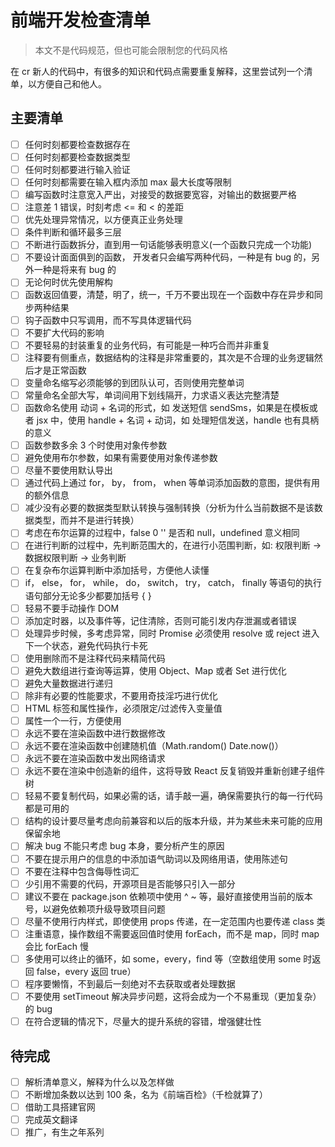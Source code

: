 # 前端开发检查清单

> 本文不是代码规范，但也可能会限制您的代码风格

在 cr 新人的代码中，有很多的知识和代码点需要重复解释，这里尝试列一个清单，以方便自己和他人。

## 主要清单

- [ ] 任何时刻都要检查数据存在
- [ ] 任何时刻都要检查数据类型
- [ ] 任何时刻都要进行输入验证
- [ ] 任何时刻都需要在输入框内添加 max 最大长度等限制
- [ ] 编写函数时注意宽入严出，对接受的数据要宽容，对输出的数据要严格
- [ ] 注意差 1 错误，时刻考虑 <= 和 < 的差距
- [ ] 优先处理异常情况，以方便真正业务处理
- [ ] 条件判断和循环最多三层
- [ ] 不断进行函数拆分，直到用一句话能够表明意义(一个函数只完成一个功能)
- [ ] 不要设计面面俱到的函数，
开发者只会编写两种代码，一种是有 bug 的，另外一种是将来有 bug 的
- [ ] 无论何时优先使用解构
- [ ] 函数返回值要，清楚，明了，统一，千万不要出现在一个函数中存在异步和同步两种结果
- [ ] 钩子函数中只写调用，而不写具体逻辑代码
- [ ] 不要扩大代码的影响
- [ ] 不要轻易的封装重复的业务代码，有可能是一种巧合而并非重复
- [ ] 注释要有侧重点，数据结构的注释是非常重要的，其次是不合理的业务逻辑然后才是正常函数
- [ ] 变量命名缩写必须能够的到团队认可，否则使用完整单词
- [ ] 常量命名全部大写，单词间用下划线隔开，力求语义表达完整清楚
- [ ] 函数命名使用 动词 + 名词的形式，如 发送短信 sendSms，如果是在模板或者 jsx 中，使用 handle + 名词 + 动词，如 处理短信发送，handle 也有具柄的意义
- [ ] 函数参数多余 3 个时使用对象传参数
- [ ] 避免使用布尔参数，如果有需要使用对象传递参数
- [ ] 尽量不要使用默认导出
- [ ] 通过代码上通过 for， by， from， when 等单词添加函数的意图，提供有用的额外信息
- [ ] 减少没有必要的数据类型默认转换与强制转换（分析为什么当前数据不是该数据类型，而并不是进行转换）
- [ ] 考虑在布尔运算的过程中，false 0 '' 是否和 null，undefined 意义相同
- [ ] 在进行判断的过程中，先判断范围大的，在进行小范围判断，如: 权限判断 -> 数据权限判断 -> 业务判断
- [ ] 在复杂布尔运算判断中添加括号，方便他人读懂
- [ ] if， else， for， while， do， switch， try， catch， finally 等语句的执行语句部分无论多少都要加括号 { }
- [ ] 轻易不要手动操作 DOM
- [ ] 添加定时器，以及事件等，记住清除，否则可能引发内存泄漏或者错误
- [ ] 处理异步时候，多考虑异常，同时 Promise 必须使用 resolve 或 reject 进入下一个状态，避免代码执行卡死
- [ ] 使用删除而不是注释代码来精简代码
- [ ] 避免大数组进行查询等运算，使用 Object、Map 或者 Set 进行优化
- [ ] 避免大量数据进行递归
- [ ] 除非有必要的性能要求，不要用奇技淫巧进行优化
- [ ] HTML 标签和属性操作，必须限定/过滤传入变量值
- [ ] 属性一个一行，方便使用
- [ ] 永远不要在渲染函数中进行数据修改
- [ ] 永远不要在渲染函数中创建随机值（Math.random() Date.now()）
- [ ] 永远不要在渲染函数中发出网络请求
- [ ] 永远不要在渲染中创造新的组件，这将导致 React 反复销毁并重新创建子组件树
- [ ] 轻易不要复制代码，如果必需的话，请手敲一遍，确保需要执行的每一行代码都是可用的
- [ ] 结构的设计要尽量考虑向前兼容和以后的版本升级，并为某些未来可能的应用保留余地
- [ ] 解决 bug 不能只考虑 bug 本身，要分析产生的原因
- [ ] 不要在提示用户的信息的中添加语气助词以及网络用语，使用陈述句
- [ ] 不要在注释中包含侮辱性词汇
- [ ] 少引用不需要的代码，开源项目是否能够只引入一部分
- [ ] 建议不要在 package.json 依赖项中使用 ^ ~ 等，最好直接使用当前的版本号，以避免依赖项升级导致项目问题
- [ ] 尽量不使用行内样式，即使使用 props 传递，在一定范围内也要传递 class 类
- [ ] 注重语意，操作数组不需要返回值时使用 forEach，而不是 map，同时 map 会比 forEach 慢
- [ ] 多使用可以终止的循环，如 some，every，find 等（空数组使用 some 时返回 false，every 返回 true）
- [ ] 程序要懒惰，不到最后一刻绝对不去获取或者处理数据
- [ ] 不要使用 setTimeout 解决异步问题，这将会成为一个不易重现（更加复杂）的 bug
- [ ] 在符合逻辑的情况下，尽量大的提升系统的容错，增强健壮性

## 待完成
- [ ] 解析清单意义，解释为什么以及怎样做
- [ ] 不断增加条数以达到 100 条，名为《前端百检》（千检就算了）
- [ ] 借助工具搭建官网
- [ ] 完成英文翻译
- [ ] 推广，有生之年系列